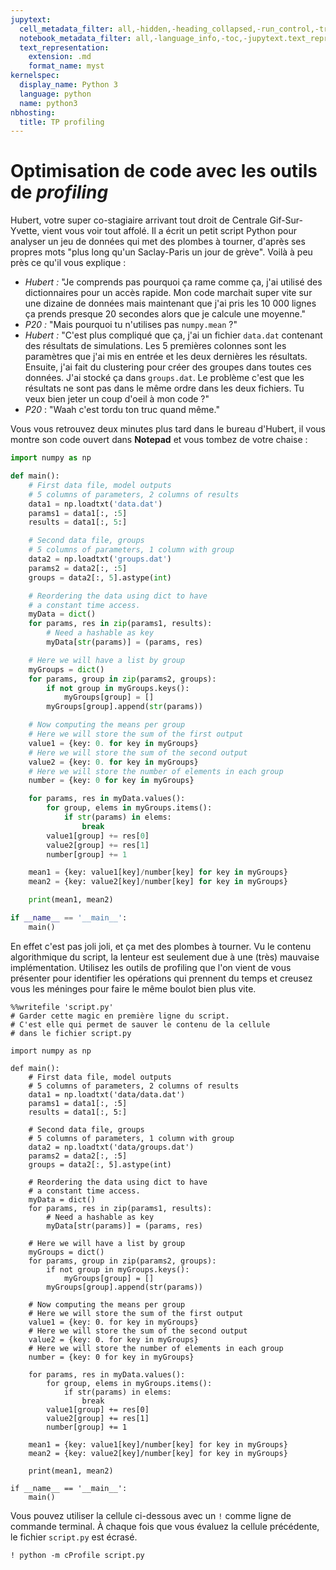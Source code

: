 ```yaml
---
jupytext:
  cell_metadata_filter: all,-hidden,-heading_collapsed,-run_control,-trusted
  notebook_metadata_filter: all,-language_info,-toc,-jupytext.text_representation.jupytext_version,-jupytext.text_representation.format_version
  text_representation:
    extension: .md
    format_name: myst
kernelspec:
  display_name: Python 3
  language: python
  name: python3
nbhosting:
  title: TP profiling
---
```


# Optimisation de code avec les outils de *profiling*

Hubert, votre super co-stagiaire arrivant tout droit de Centrale Gif-Sur-Yvette, vient vous voir tout affolé. Il a écrit un petit script Python pour analyser un jeu de données qui met des plombes à tourner, d'après ses propres mots "plus long qu'un Saclay-Paris un jour de grève". Voilà à peu près ce qu'il vous explique :

- *Hubert :* "Je comprends pas pourquoi ça rame comme ça, j'ai utilisé des dictionnaires pour un accès rapide. Mon code marchait super vite sur une dizaine de données mais maintenant que j'ai pris les 10 000 lignes ça prends presque 20 secondes alors que je calcule une moyenne."
- *P20 :* "Mais pourquoi tu n'utilises pas `numpy.mean` ?"
- *Hubert :* "C'est plus compliqué que ça, j'ai un fichier `data.dat` contenant des résultats de simulations. Les 5 premières colonnes sont les paramètres que j'ai mis en entrée et les deux dernières les résultats. Ensuite, j'ai fait du clustering pour créer des groupes dans toutes ces données. J'ai stocké ça dans `groups.dat`. Le problème c'est que les résultats ne sont pas dans le même ordre dans les deux fichiers. Tu veux bien jeter un coup d'oeil à mon code ?"
- *P20* : "Waah c'est tordu ton truc quand même."

Vous vous retrouvez deux minutes plus tard dans le bureau d'Hubert, il vous montre son code ouvert dans **Notepad** et vous tombez de votre chaise : 

```python
import numpy as np

def main():
    # First data file, model outputs
    # 5 columns of parameters, 2 columns of results
    data1 = np.loadtxt('data.dat')
    params1 = data1[:, :5]
    results = data1[:, 5:]

    # Second data file, groups
    # 5 columns of parameters, 1 column with group
    data2 = np.loadtxt('groups.dat')
    params2 = data2[:, :5]
    groups = data2[:, 5].astype(int)

    # Reordering the data using dict to have 
    # a constant time access.
    myData = dict()
    for params, res in zip(params1, results):
        # Need a hashable as key
        myData[str(params)] = (params, res)

    # Here we will have a list by group
    myGroups = dict()
    for params, group in zip(params2, groups):
        if not group in myGroups.keys():
            myGroups[group] = []
        myGroups[group].append(str(params))

    # Now computing the means per group
    # Here we will store the sum of the first output
    value1 = {key: 0. for key in myGroups}
    # Here we will store the sum of the second output
    value2 = {key: 0. for key in myGroups}
    # Here we will store the number of elements in each group
    number = {key: 0 for key in myGroups}

    for params, res in myData.values():
        for group, elems in myGroups.items():
            if str(params) in elems:
                break
        value1[group] += res[0]
        value2[group] += res[1]
        number[group] += 1

    mean1 = {key: value1[key]/number[key] for key in myGroups}
    mean2 = {key: value2[key]/number[key] for key in myGroups}

    print(mean1, mean2)

if __name__ == '__main__':
    main()
```

En effet c'est pas joli joli, et ça met des plombes à tourner. Vu le contenu algorithmique du script, la lenteur est seulement due à une (très) mauvaise implémentation. Utilisez les outils de profiling que l'on vient de vous présenter pour identifier les opérations qui prennent du temps et creusez vous les méninges pour faire le même boulot bien plus vite.

```{code-cell} ipython3
%%writefile 'script.py'
# Garder cette magic en première ligne du script.
# C'est elle qui permet de sauver le contenu de la cellule
# dans le fichier script.py

import numpy as np

def main():
    # First data file, model outputs
    # 5 columns of parameters, 2 columns of results
    data1 = np.loadtxt('data/data.dat')
    params1 = data1[:, :5]
    results = data1[:, 5:]

    # Second data file, groups
    # 5 columns of parameters, 1 column with group
    data2 = np.loadtxt('data/groups.dat')
    params2 = data2[:, :5]
    groups = data2[:, 5].astype(int)

    # Reordering the data using dict to have 
    # a constant time access.
    myData = dict()
    for params, res in zip(params1, results):
        # Need a hashable as key
        myData[str(params)] = (params, res)

    # Here we will have a list by group
    myGroups = dict()
    for params, group in zip(params2, groups):
        if not group in myGroups.keys():
            myGroups[group] = []
        myGroups[group].append(str(params))

    # Now computing the means per group
    # Here we will store the sum of the first output
    value1 = {key: 0. for key in myGroups}
    # Here we will store the sum of the second output
    value2 = {key: 0. for key in myGroups}
    # Here we will store the number of elements in each group
    number = {key: 0 for key in myGroups}

    for params, res in myData.values():
        for group, elems in myGroups.items():
            if str(params) in elems:
                break
        value1[group] += res[0]
        value2[group] += res[1]
        number[group] += 1

    mean1 = {key: value1[key]/number[key] for key in myGroups}
    mean2 = {key: value2[key]/number[key] for key in myGroups}

    print(mean1, mean2)

if __name__ == '__main__':
    main()
```

Vous pouvez utiliser la cellule ci-dessous avec un `!` comme ligne de commande terminal. À chaque fois que vous évaluez la cellule précédente, le fichier `script.py` est écrasé.

```{code-cell} ipython3
! python -m cProfile script.py
```
